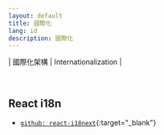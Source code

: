 ```yaml
---
layout: default
title: 國際化
lang: id
description: 國際化
---
```


| 國際化架構 | Internationalization |

<br>

## React i18n

* [`github: react-i18next`](https://github.com/i18next/react-i18next){:target="_blank"}